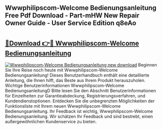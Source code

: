 ## Wwwphilipscom-Welcome Bedienungsanleitung Free Pdf Download - Part-mHW New Repair Owner Guide - User Service Edition q8eAo

# <h2><a href="http://df4wip.blite.top/?on=Wwwphilipscom-Welcome+Bedienungsanleitung">🔗Download 👉🔴 Wwwphilipscom-Welcome Bedienungsanleitung</a></h2>

[![Wwwphilipscom-Welcome Bedienungsanleitung new download](https://i.imgur.com/lujVjoI.png)](http://df4wip.blite.top/?on=Wwwphilipscom-Welcome+Bedienungsanleitung)
Beginnen Sie Ihre Reise noch heute mit Wwwphilipscom-Welcome Bedienungsanleitung! Dieses Benutzerhandbuch enthält eine detaillierte Anleitung, die Ihnen hilft, das Beste aus Ihrem Produkt herauszuholen. Wichtige Benutzerinformationen Wwwphilipscom-Welcome BedienungsanleitungD Bitte lesen Sie den Abschnitt Benutzerinformationen für Einzelheiten zur Garantieabdeckung, Registrierungsverfahren, und Kundendienstoptionen. Entdecken Sie die unbegrenzten Möglichkeiten der Funktionsliste mit Ihrem neuen Wwwphilipscom-Welcome Bedienungsanleitung. Ihr Feedback ist wichtig, Wwwphilipscom-Welcome Bedienungsanleitung. Wir schätzen Ihr Feedback und sind bestrebt, einen außergewöhnlichen Kundenservice zu bieten.
